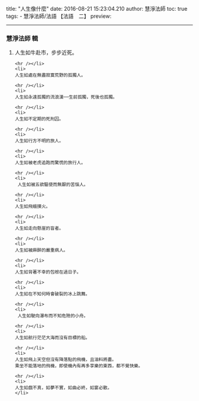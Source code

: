 title: "人生像什麼"
date: 2016-08-21 15:23:04.210
author: 慧淨法師
toc: true
tags:
    - 慧淨法師/法語	【法語　二】
preview: 

---

### 慧淨法師 輯

<ol>
	<li>
	人生如牛赴市，步步近死。

	<hr /></li>
	<li>
	人生如處在無盡寂寞荒野的孤獨人。

	<hr /></li>
	<li>
	人生如永遠孤獨的流浪漢──生前孤獨，死後也孤獨。

	<hr /></li>
	<li>
	人生如不定期的死刑囚。

	<hr /></li>
	<li>
	人生如行方不明的旅人。

	<hr /></li>
	<li>
	人生如被老虎追跑而驚慌的旅行人。

	<hr /></li>
	<li>
	 人生如被五欲驅使而無厭的苦惱人。

	<hr /></li>
	<li>
	人生如飛蛾撲火。

	<hr /></li>
	<li>
	人生如走向懸崖的盲者。

	<hr /></li>
	<li>
	人生如被麻醉的嚴重病人。

	<hr /></li>
	<li>
	人生如背著不幸的包袱在過日子。

	<hr /></li>
	<li>
	人生如在不知何時會破裂的冰上跳舞。

	<hr /></li>
	<li>
	 人生如駛向瀑布而不知危險的小舟。

	<hr /></li>
	<li>
	人生如航行茫茫大海而沒有目標的船。

	<hr /></li>
	<li>
	人生如飛上天空但沒有降落點的飛機，且油料將盡。
	乘坐不能落地的飛機，即使機內有再多享樂的東西，都不覺快樂。

	<hr /></li>
	<li>
	人生如戲不真，如夢不實，如曲必終，如宴必散。
	</li>
</ol>

